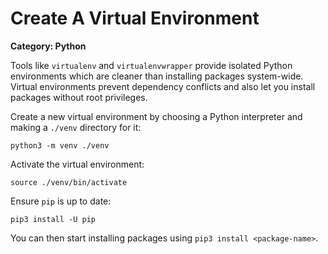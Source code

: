 # Create A Virtual Environment

__Category: Python__

Tools like `virtualenv` and `virtualenvwrapper` provide isolated Python environments which are cleaner than installing packages system-wide. Virtual environments prevent dependency conflicts and also let you install packages without root privileges.

Create a new virtual environment by choosing a Python interpreter and making a `./venv` directory for it:

```shell
python3 -m venv ./venv
```

Activate the virtual environment:
```
source ./venv/bin/activate
```

Ensure `pip` is up to date:
```shell
pip3 install -U pip
```

You can then start installing packages using `pip3 install <package-name>`.
